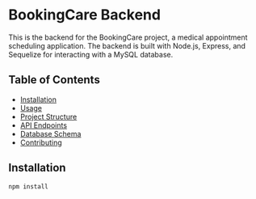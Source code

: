 # BookingCare Backend

This is the backend for the BookingCare project, a medical appointment scheduling application. The backend is built with Node.js, Express, and Sequelize for interacting with a MySQL database.

## Table of Contents

- [Installation](#installation)
- [Usage](#usage)
- [Project Structure](#project-structure)
- [API Endpoints](#api-endpoints)
- [Database Schema](#database-schema)
- [Contributing](#contributing)

## Installation

   ```bash
   npm install



